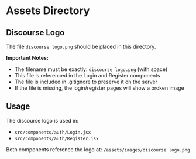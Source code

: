 # Assets Directory

## Discourse Logo

The file `discourse logo.png` should be placed in this directory.

**Important Notes:**
- The filename must be exactly: `discourse logo.png` (with space)
- This file is referenced in the Login and Register components
- The file is included in .gitignore to preserve it on the server
- If the file is missing, the login/register pages will show a broken image

## Usage

The discourse logo is used in:
- `src/components/auth/Login.jsx`
- `src/components/auth/Register.jsx`

Both components reference the logo at: `/assets/images/discourse logo.png`
